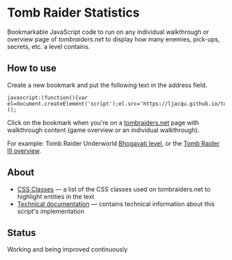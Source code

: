 Tomb Raider Statistics
======================
Bookmarkable JavaScript code to run on any individual walkthrough or overview 
page of _tombraiders.net_ to display how many enemies, pick-ups, secrets, etc. 
a level contains.

How to use
----------
Create a new bookmark and put the following text in the address field.
```
javascript:(function(){var el=document.createElement('script');el.src='https://ljacqu.github.io/tombraiderstats/aggregator.js';document.body.appendChild(el);})();
```

Click on the bookmark when you're on a [tombraiders.net](http://tombraiders.net)
page with walkthrough content (game overview or an individual walkthrough). 

For example: Tomb Raider Underworld
[Bhogavati level](http://tombraiders.net/stella/walks/TR8walk/07bhogavati.html),
or the [Tomb Raider III overview](http://tombraiders.net/stella/tomb3.html).

About
-----
- [CSS Classes](https://github.com/ljacqu/tombraiderstats/blob/master/CLASSES.md)
— a list of the CSS classes used on tombraiders.net to highlight entities in 
the text
- [Technical documentation](https://github.com/ljacqu/tombraiderstats/blob/master/TECHNICAL.md)
— contains technical information about this script's implementation

Status
------
Working and being improved continuously